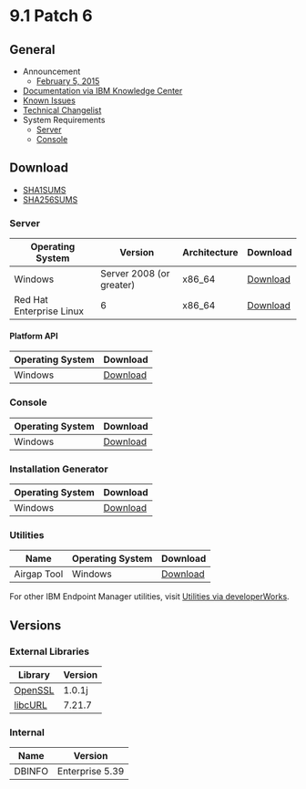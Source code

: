 # 9.1 Patch 6

## General
* Announcement
	* [February 5, 2015](http://bigmail.bigfix.com/pipermail/besadmin-announcements/2015-February/002596.html)
* [Documentation via IBM Knowledge Center](https://www-01.ibm.com/support/knowledgecenter/SS63NW_9.1.0/com.ibm.tivoli.tem.doc_9.1/welcome/IEM91_landing.html)
* [Known Issues](https://www-01.ibm.com/support/docview.wss?uid=swg21667537)
* [Technical Changelist](https://support.bigfix.com/bes/changes/fullchangelist-91.txt)
* System Requirements
	* [Server](https://www-01.ibm.com/support/docview.wss?uid=swg21505691)
	* [Console](https://www-01.ibm.com/support/docview.wss?uid=swg21505693)

## Download
* [SHA1SUMS](SHA1SUMS)
* [SHA256SUMS](SHA256SUMS)

### Server
| Operating System | Version | Architecture | Download |
| ---------------- | ------- | ------------ | -------- |
| Windows | Server 2008 (or greater) | x86_64 | [Download](http://software.bigfix.com/download/bes/91/BigFix-BES-Server-9.1.1233.0.exe) |
| Red Hat Enterprise Linux | 6 | x86_64 | [Download](http://software.bigfix.com/download/bes/91/ServerInstaller_9.1.1233.0-rhe6.x86_64.tgz) |

#### Platform API
| Operating System | Download |
| ---------------- | -------- |
| Windows | [Download](http://software.bigfix.com/download/bes/91/BigFix-BES-ServerAPI-9.1.1233.0.exe) |

### Console
| Operating System | Download |
| ---------------- | -------- |
| Windows | [Download](http://software.bigfix.com/download/bes/91/BigFix-BES-Console-9.1.1233.0.exe) |

### Installation Generator
| Operating System | Download |
| ---------------- | -------- |
| Windows | [Download](http://software.bigfix.com/download/bes/91/BigFix-BES-9.1.1233.0.exe) |

### Utilities
| Name | Operating System | Download |
| ---- | ---------------- | -------- |
| Airgap Tool | Windows | [Download](http://software.bigfix.com/download/bes/91/util/BESAirgapTool9.1.1233.0.zip) |

For other IBM Endpoint Manager utilities, visit [Utilities via developerWorks](https://www.ibm.com/developerworks/community/wikis/home?lang=en#!/wiki/Tivoli%20Endpoint%20Manager/page/Utilities).

## Versions

### External Libraries
| Library | Version |
| ------- | ------- |
| [OpenSSL](https://www.openssl.org) | 1.0.1j |
| [libcURL](http://curl.haxx.se/libcurl/) | 7.21.7 |

### Internal
| Name | Version |
| ---- | ------- |
| DBINFO | Enterprise 5.39 |
